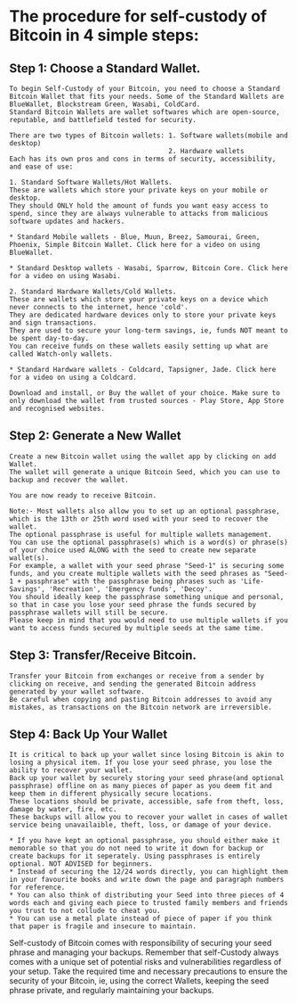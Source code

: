 # The procedure for self-custody of Bitcoin in 4 simple steps:

## Step 1: Choose a Standard Wallet.
    To begin Self-Custody of your Bitcoin, you need to choose a Standard Bitcoin Wallet that fits your needs. Some of the Standard Wallets are BlueWallet, Blockstream Green, Wasabi, ColdCard.
    Standard Bitcoin Wallets are wallet softwares which are open-source, reputable, and battlefield tested for security.

    There are two types of Bitcoin wallets: 1. Software wallets(mobile and desktop)
                                            2. Hardware wallets
    Each has its own pros and cons in terms of security, accessibility, and ease of use:

    1. Standard Software Wallets/Hot Wallets. 
    These are wallets which store your private keys on your mobile or desktop. 
    They should ONLY hold the amount of funds you want easy access to spend, since they are always vulnerable to attacks from malicious software updates and hackers. 

    * Standard Mobile wallets - Blue, Muun, Breez, Samourai, Green, Phoenix, Simple Bitcoin Wallet. Click here for a video on using BlueWallet.

    * Standard Desktop wallets - Wasabi, Sparrow, Bitcoin Core. Click here for a video on using Wasabi.   

    2. Standard Hardware Wallets/Cold Wallets. 
    These are wallets which store your private keys on a device which never connects to the internet, hence 'cold'.
    They are dedicated hardware devices only to store your private keys and sign transactions.
    They are used to secure your long-term savings, ie, funds NOT meant to be spent day-to-day.
    You can receive funds on these wallets easily setting up what are called Watch-only wallets.

    * Standard Hardware wallets - Coldcard, Tapsigner, Jade. Click here for a video on using a Coldcard.
   
    Download and install, or Buy the wallet of your choice. Make sure to only download the wallet from trusted sources - Play Store, App Store and recognised websites.

## Step 2: Generate a New Wallet
    Create a new Bitcoin wallet using the wallet app by clicking on add Wallet. 
    The wallet will generate a unique Bitcoin Seed, which you can use to backup and recover the wallet. 

    You are now ready to receive Bitcoin. 

    Note:- Most wallets also allow you to set up an optional passphrase, which is the 13th or 25th word used with your seed to recover the wallet.
    The optional passphrase is useful for multiple wallets management.
    You can use the optional passphrase(s) which is a word(s) or phrase(s) of your choice used ALONG with the seed to create new separate wallet(s).
    For example, a wallet with your seed phrase "Seed-1" is securing some funds, and you create multiple wallets with the seed phrases as "Seed-1 + passphrase" with the passphrase being phrases such as 'Life-Savings', 'Recreation', 'Emergency funds', 'Decoy'.
    You should ideally keep the passphrase something unique and personal, so that in case you lose your seed phrase the funds secured by passphrase wallets will still be secure.
    Please keep in mind that you would need to use multiple wallets if you want to access funds secured by multiple seeds at the same time. 
  
## Step 3: Transfer/Receive Bitcoin.
    Transfer your Bitcoin from exchanges or receive from a sender by clicking on receive, and sending the generated Bitcoin address generated by your wallet software. 
    Be careful when copying and pasting Bitcoin addresses to avoid any mistakes, as transactions on the Bitcoin network are irreversible.

## Step 4: Back Up Your Wallet
    It is critical to back up your wallet since losing Bitcoin is akin to losing a physical item. If you lose your seed phrase, you lose the ability to recover your wallet.
    Back up your wallet by securely storing your seed phrase(and optional passphrase) offline on as many pieces of paper as you deem fit and keep them in different physically secure locations.
    These locations should be private, accessible, safe from theft, loss, damage by water, fire, etc.
    These backups will allow you to recover your wallet in cases of wallet service being unavailaible, theft, loss, or damage of your device.

    * If you have kept an optional passphrase, you should either make it memorable so that you do not need to write it down for backup or create backups for it seperately. Using passphrases is entirely optional. NOT ADVISED for beginners.
    * Instead of securing the 12/24 words directly, you can highlight them in your favourite books and write down the page and paragraph numbers for reference.
    * You can also think of distributing your Seed into three pieces of 4 words each and giving each piece to trusted family members and friends you trust to not collude to cheat you.
    * You can use a metal plate instead of piece of paper if you think that paper is fragile and insecure to maintain. 
Self-custody of Bitcoin comes with responsibility of securing your seed phrase and managing your backups. Remember that self-Custody always comes with a unique set of potential risks and vulnerabilities regardless of your setup. 
Take the required time and necessary precautions to ensure the security of your Bitcoin, ie, using the correct Wallets, keeping the seed phrase private, and regularly maintaining your backups. 
